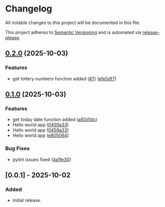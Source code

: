 # Changelog

All notable changes to this project will be documented in this file.

This project adheres to [Semantic Versioning](https://semver.org) and is automated via [release-please](https://github.com/googleapis/release-please).

## [0.2.0](https://github.com/npena/super-octo-bassoon/compare/super-octo-bassoon-v0.1.0...super-octo-bassoon-v0.2.0) (2025-10-03)


### Features

* get lottery numbers function added ([#7](https://github.com/npena/super-octo-bassoon/issues/7)) ([efe5df7](https://github.com/npena/super-octo-bassoon/commit/efe5df7eb876f35a96aa371b35b4b1da36a596fa))

## [0.1.0](https://github.com/npena/super-octo-bassoon/compare/super-octo-bassoon-v0.0.1...super-octo-bassoon-v0.1.0) (2025-10-03)


### Features

* get today date function added ([a92d1dc](https://github.com/npena/super-octo-bassoon/commit/a92d1dc91b02a18c2f7f0a87de3143803dfd66ab))
* Hello world app ([0459a33](https://github.com/npena/super-octo-bassoon/commit/0459a33475cec0b01737a4179edc62c28999331f))
* Hello world app ([0459a33](https://github.com/npena/super-octo-bassoon/commit/0459a33475cec0b01737a4179edc62c28999331f))
* Hello world app ([e805064](https://github.com/npena/super-octo-bassoon/commit/e805064a5faa04f8099a0b2dbf03fc40ae988135))


### Bug Fixes

* pylint issues fixed ([4a1fe30](https://github.com/npena/super-octo-bassoon/commit/4a1fe30ee2cb336879ab2bd3592164d3d1bdd520))

## [0.0.1] - 2025-10-02
### Added
- Initial release.
